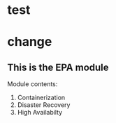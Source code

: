 # test
# change
## This is the EPA module

Module contents:

1. Containerization
2. Disaster Recovery
3. High Availabilty


